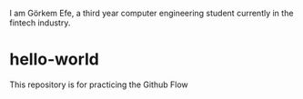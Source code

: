 I am Görkem Efe, a third year computer engineering student currently in the fintech industry.
# hello-world
This repository is for practicing the Github Flow
